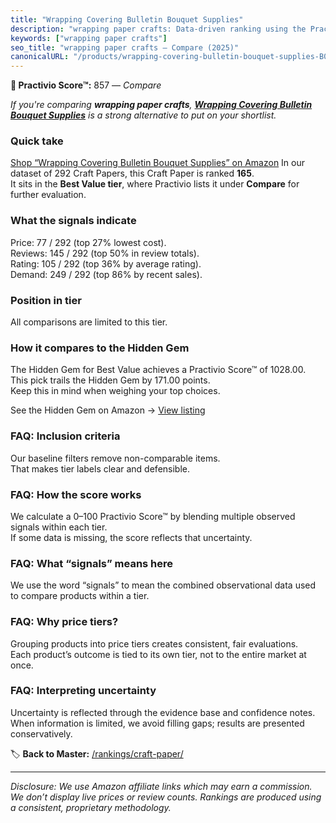 ```yaml
---
title: "Wrapping Covering Bulletin Bouquet Supplies"
description: "wrapping paper crafts: Data-driven ranking using the Practivio Score™. Positioned by quality, value, demand, findability, momentum."
keywords: ["wrapping paper crafts"]
seo_title: "wrapping paper crafts — Compare (2025)"
canonicalURL: "/products/wrapping-covering-bulletin-bouquet-supplies-B0C5CFNSHG/"
---
```


**🛒 Practivio Score™:** 857 — _Compare_


*If you're comparing **wrapping paper crafts**, **[Wrapping Covering Bulletin Bouquet Supplies](https://www.amazon.com/dp/B0C5CFNSHG?tag=practivio-20)** is a strong alternative to put on your shortlist.*
### Quick take
[Shop “Wrapping Covering Bulletin Bouquet Supplies” on Amazon](https://www.amazon.com/dp/B0C5CFNSHG?tag=practivio-20)
In our dataset of 292 Craft Papers, this Craft Paper is ranked **165**.  
It sits in the **Best Value tier**, where Practivio lists it under **Compare** for further evaluation.

### What the signals indicate
Price: 77 / 292 (top 27% lowest cost).  
Reviews: 145 / 292 (top 50% in review totals).  
Rating: 105 / 292 (top 36% by average rating).  
Demand: 249 / 292 (top 86% by recent sales).

### Position in tier
All comparisons are limited to this tier.

### How it compares to the Hidden Gem
The Hidden Gem for Best Value achieves a Practivio Score™ of 1028.00.  
This pick trails the Hidden Gem by 171.00 points.  
Keep this in mind when weighing your top choices.  

See the Hidden Gem on Amazon → [View listing](https://www.amazon.com/dp/B00178QQJ8?tag=practivio-20)

### FAQ: Inclusion criteria
Our baseline filters remove non-comparable items.  
That makes tier labels clear and defensible.

### FAQ: How the score works
We calculate a 0–100 Practivio Score™ by blending multiple observed signals within each tier.  
If some data is missing, the score reflects that uncertainty.

### FAQ: What “signals” means here
We use the word “signals” to mean the combined observational data used to compare products within a tier.

### FAQ: Why price tiers?
Grouping products into price tiers creates consistent, fair evaluations.  
Each product’s outcome is tied to its own tier, not to the entire market at once.

### FAQ: Interpreting uncertainty
Uncertainty is reflected through the evidence base and confidence notes.  
When information is limited, we avoid filling gaps; results are presented conservatively.

<!-- Missing template for Compare/CompareWithinPriceClass -->


🏷️ **Back to Master:** [/rankings/craft-paper/](/rankings/craft-paper/)

---
_Disclosure: We use Amazon affiliate links which may earn a commission. We don’t display live prices or review counts. Rankings are produced using a consistent, proprietary methodology._
